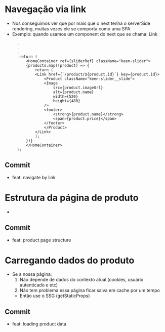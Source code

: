 # Navegação via link

- Nos conseguimos ver que por mais que o next tenha o serverSide rendering, muitas vezes ele se comporta como uma SPA
- Exemplo: quando usamos um component do next que se chama: Link
  ```tsx
    .
    .
    .
     return (
        <HomeContainer ref={sliderRef} className="keen-slider">
        {products.map((product) => {
            return (
            <Link href={`/product/${product.id}`} key={product.id}>
                <Product className="keen-slider__slide">
                <Image
                    src={product.imageUrl}
                    alt={product.name}
                    width={520}
                    height={480}
                />
                <footer>
                    <strong>{product.name}</strong>
                    <span>{product.price}</span>
                </footer>
                </Product>
            </Link>
            );
        })}
        </HomeContainer>
    );
  ```

## Commit

- feat: navigate by link

# Estrutura da página de produto

-

## Commit

- feat: product page structure

# Carregando dados do produto

- Se a nossa página:
  1. Não depende de dados do contexto atual (cookies, usuário autenticado e etc)
  2. Não tem problema essa página ficar salva em cache por um tempo
  - Então use o SSG (getStaticProps)

## Commit

- feat: loading product data
